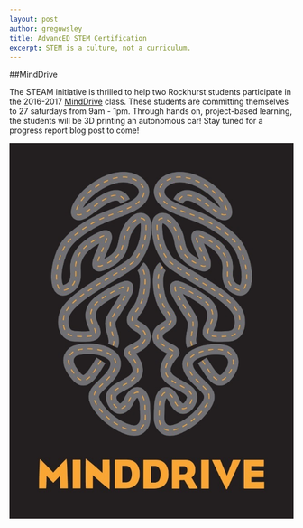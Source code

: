 ```yaml
---
layout: post
author: gregowsley
title: AdvancED STEM Certification
excerpt: STEM is a culture, not a curriculum.
---
```

##MindDrive

The STEAM initiative is thrilled to help two Rockhurst students participate in the 2016-2017 [MindDrive](http://minddrive.org/) class. These students are committing themselves to 27 saturdays from 9am - 1pm. Through hands on, project-based learning, the students will be 3D printing an autonomous car! Stay tuned for a progress report blog post to come!

<div class="flex-wrapper">
  <img src="/img/indicators/st1.1a.jpg">
</div>
